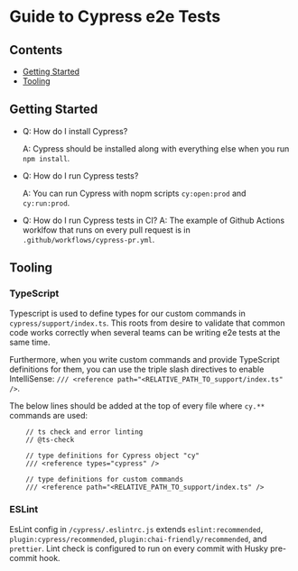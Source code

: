 # Guide to Cypress e2e Tests

## Contents

-   [Getting Started](#getting-started)
-   [Tooling](#tooling)

## Getting Started

-   Q: How do I install Cypress?

    A: Cypress should be installed along with everything else when you run `npm install`.

-   Q: How do I run Cypress tests?

    A: You can run Cypress with nopm scripts `cy:open:prod` and `cy:run:prod`.

-   Q: How do I run Cypress tests in CI?
    A: The example of Github Actions worklfow that runs on every pull request is in `.github/workflows/cypress-pr.yml`.

## Tooling

### TypeScript

Typescript is used to define types for our custom commands in `cypress/support/index.ts`.
This roots from desire to validate that common code works correctly when several teams can be writing e2e tests at the same time.

Furthermore, when you write custom commands and provide TypeScript definitions for them, you can use the triple slash directives to enable IntelliSense: `/// <reference path="<RELATIVE_PATH_TO_support/index.ts" />`.

The below lines should be added at the top of every file where `cy.**` commands are used:

```
    // ts check and error linting
    // @ts-check

    // type definitions for Cypress object "cy"
    /// <reference types="cypress" />

    // type definitions for custom commands
    /// <reference path="<RELATIVE_PATH_TO_support/index.ts" />
```

### ESLint

EsLint config in `/cypress/.eslintrc.js` extends `eslint:recommended`, `plugin:cypress/recommended`, `plugin:chai-friendly/recommended`,
and `prettier`. Lint check is configured to run on every commit with Husky pre-commit hook.